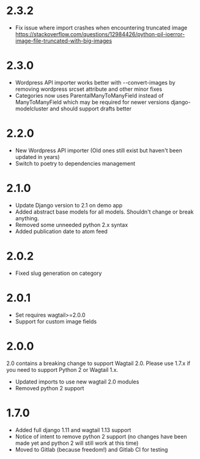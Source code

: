 # 2.3.2

- Fix issue where import crashes when encountering truncated image
https://stackoverflow.com/questions/12984426/python-pil-ioerror-image-file-truncated-with-big-images

# 2.3.0

- Wordpress API importer works better with --convert-images by removing wordpress srcset attribute and other minor fixes
- Categories now uses ParentalManyToManyField instead of ManyToManyField which may be required for newer versions django-modelcluster and should support drafts better

# 2.2.0

- New Wordpress API importer (Old ones still exist but haven't been updated in years)
- Switch to poetry to dependencies management

# 2.1.0

- Update Django version to 2.1 on demo app
- Added abstract base models for all models. Shouldn't change or break anything.
- Removed some unneeded python 2.x syntax
- Added publication date to atom feed

# 2.0.2

- Fixed slug generation on category

# 2.0.1

- Set requires wagtail>=2.0.0
- Support for custom image fields

# 2.0.0

2.0 contains a breaking change to support Wagtail 2.0. Please use 1.7.x if you need to support Python 2 or Wagtail 1.x.

- Updated imports to use new wagtail 2.0 modules
- Removed python 2 support

# 1.7.0

- Added full django 1.11 and wagtail 1.13 support
- Notice of intent to remove python 2 support (no changes have been made yet and python 2 will still work at this time)
- Moved to Gitlab (because freedom!) and Gitlab CI for testing
